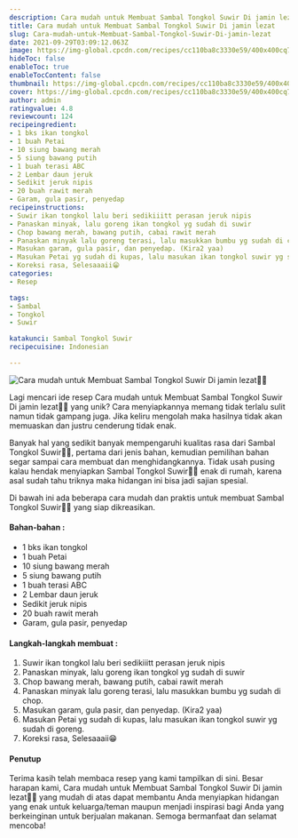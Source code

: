 ```yaml
---
description: Cara mudah untuk Membuat Sambal Tongkol Suwir Di jamin lezat"
title: Cara mudah untuk Membuat Sambal Tongkol Suwir Di jamin lezat
slug: Cara-mudah-untuk-Membuat-Sambal-Tongkol-Suwir-Di-jamin-lezat
date: 2021-09-29T03:09:12.063Z
image: https://img-global.cpcdn.com/recipes/cc110ba8c3330e59/400x400cq70/photo.jpg
hideToc: false
enableToc: true
enableTocContent: false
thumbnail: https://img-global.cpcdn.com/recipes/cc110ba8c3330e59/400x400cq70/photo.jpg
cover: https://img-global.cpcdn.com/recipes/cc110ba8c3330e59/400x400cq70/photo.jpg
author: admin
ratingvalue: 4.8
reviewcount: 124
recipeingredient:
- 1 bks ikan tongkol
- 1 buah Petai
- 10 siung bawang merah
- 5 siung bawang putih
- 1 buah terasi ABC
- 2 Lembar daun jeruk
- Sedikit jeruk nipis
- 20 buah rawit merah
- Garam, gula pasir, penyedap
recipeinstructions:
- Suwir ikan tongkol lalu beri sedikiiitt perasan jeruk nipis
- Panaskan minyak, lalu goreng ikan tongkol yg sudah di suwir
- Chop bawang merah, bawang putih, cabai rawit merah
- Panaskan minyak lalu goreng terasi, lalu masukkan bumbu yg sudah di chop.
- Masukan garam, gula pasir, dan penyedap. (Kira2 yaa)
- Masukan Petai yg sudah di kupas, lalu masukan ikan tongkol suwir yg sudah di goreng.
- Koreksi rasa, Selesaaaii😁
categories:
- Resep

tags:
- Sambal
- Tongkol
- Suwir

katakunci: Sambal Tongkol Suwir
recipecuisine: Indonesian

---
```


![Cara mudah untuk Membuat Sambal Tongkol Suwir Di jamin lezat👩‍🍳](https://img-global.cpcdn.com/recipes/cc110ba8c3330e59/400x400cq70/photo.jpg)

Lagi mencari ide resep Cara mudah untuk Membuat Sambal Tongkol Suwir Di jamin lezat👩‍🍳 yang unik? Cara menyiapkannya memang tidak terlalu sulit namun tidak gampang juga. Jika keliru mengolah maka hasilnya tidak akan memuaskan dan justru cenderung tidak enak.

Banyak hal yang sedikit banyak mempengaruhi kualitas rasa dari Sambal Tongkol Suwir👩‍🍳, pertama dari jenis bahan, kemudian pemilihan bahan segar sampai cara membuat dan menghidangkannya. Tidak usah pusing kalau hendak menyiapkan Sambal Tongkol Suwir👩‍🍳 enak di rumah, karena asal sudah tahu triknya maka hidangan ini bisa jadi sajian spesial.

Di bawah ini ada beberapa cara mudah dan praktis untuk membuat Sambal Tongkol Suwir👩‍🍳 yang siap dikreasikan.

<!--inarticleads1-->

#### Bahan-bahan :

- 1 bks ikan tongkol
- 1 buah Petai
- 10 siung bawang merah
- 5 siung bawang putih
- 1 buah terasi ABC
- 2 Lembar daun jeruk
- Sedikit jeruk nipis
- 20 buah rawit merah
- Garam, gula pasir, penyedap

<!--inarticleads2-->

#### Langkah-langkah membuat :

1. Suwir ikan tongkol lalu beri sedikiiitt perasan jeruk nipis
1. Panaskan minyak, lalu goreng ikan tongkol yg sudah di suwir
1. Chop bawang merah, bawang putih, cabai rawit merah
1. Panaskan minyak lalu goreng terasi, lalu masukkan bumbu yg sudah di chop.
1. Masukan garam, gula pasir, dan penyedap. (Kira2 yaa)
1. Masukan Petai yg sudah di kupas, lalu masukan ikan tongkol suwir yg sudah di goreng.
1. Koreksi rasa, Selesaaaii😁

#### Penutup

Terima kasih telah membaca resep yang kami tampilkan di sini. Besar harapan kami, Cara mudah untuk Membuat Sambal Tongkol Suwir Di jamin lezat👩‍🍳 yang mudah di atas dapat membantu Anda menyiapkan hidangan yang enak untuk keluarga/teman maupun menjadi inspirasi bagi Anda yang berkeinginan untuk berjualan makanan. Semoga bermanfaat dan selamat mencoba!